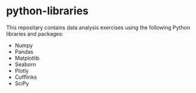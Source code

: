 # python-libraries
This repositary contains data analysis exercises using the following Python libraries and packages: 
* Numpy
* Pandas
* Matplotlib
* Seaborn
* Plotly
* Cufflinks
* SciPy


